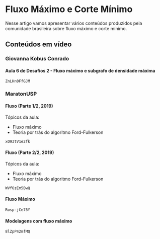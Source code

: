 #  Fluxo Máximo e Corte Mínimo

Nesse artigo vamos apresentar vários conteúdos produzidos pela comunidade brasileira sobre fluxo máximo e corte mínimo.

## Conteúdos em vídeo

### Giovanna Kobus Conrado

#### Aula 6 de Desafios 2 - Fluxo máximo e subgrafo de densidade máxima

```youtube
ZnLHn0FfGJM
```

### MaratonUSP

#### Fluxo (Parte 1/2, 2019)

Tópicos da aula:

- Fluxo máximo
- Teoria por trás do algoritmo Ford-Fulkerson

```youtube
xO93tV1e2fk
```

#### Fluxo (Parte 2/2, 2019)

Tópicos da aula:

- Fluxo máximo
- Teoria por trás do algoritmo Ford-Fulkerson

```youtube
WVfOzEm5BwQ
```

#### Fluxo Máximo

```youtube
Rosp-jCe75Y
```

#### Modelagens com fluxo máximo

```youtube
8lZpP42mfMQ
```
